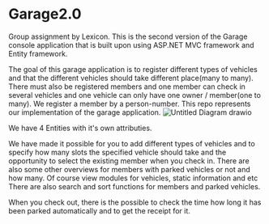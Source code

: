 # Garage2.0

Group assignment by Lexicon.
This is the second version of the Garage console application that is built upon using ASP.NET MVC framework and Entity framework.

The goal of this garage application is to register different types of vehicles and that the different vehicles should take different place(many to many). 
There must also be registered members and one member can check in several vehicles and one vehicle can only have one owner / member(one to many). We register a member by a person-number.
This repo represents our implementation of the garage application.
![Untitled Diagram drawio](https://user-images.githubusercontent.com/32932279/157126429-f9d096cb-51f2-46a1-b847-c1c9585756eb.svg)

We have 4 Entities with it's own attributies.

We have made it possible for you to add different types of vehicles and to specify how many slots the specified vehicle should take and the opportunity to select the existing member when you check in. 
There are also some other overviews for members with parked vehicles or not and how many. Of course view modules for vehicles, static information and etc 
There are also search and sort functions for members and parked vehicles.

When you check out, there is the possible to check the time how long it has been parked automatically and to get the receipt for it.
